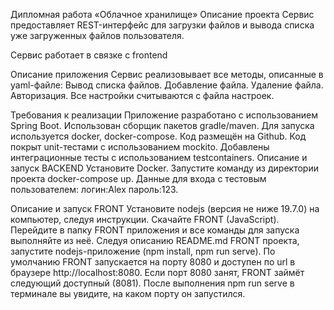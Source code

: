 Дипломная работа «Облачное хранилище»
Описание проекта
Сервис предоставляет REST-интерфейс для загрузки файлов и вывода списка уже загруженных файлов пользователя.

Сервис работает в связке с frontend

Описание приложения
Сервис реализовывает все методы, описанные в yaml-файле:
Вывод списка файлов.
Добавление файла.
Удаление файла.
Авторизация.
Все настройки считываются с файла настроек.

Требования к реализации
Приложение разработано с использованием Spring Boot.
Использован сборщик пакетов gradle/maven.
Для запуска используется docker, docker-compose.
Код размещён на Github.
Код покрыт unit-тестами с использованием mockito.
Добавлены интеграционные тесты с использованием testcontainers.
Описание и запуск BACKEND
Установите Docker.
Запустите команду из директории проекта docker-compose up.
Данные для входа с тестовым пользователем: логин:Alex пароль:123.

Описание и запуск FRONT
Установите nodejs (версия не ниже 19.7.0) на компьютер, следуя инструкции.
Скачайте FRONT (JavaScript).
Перейдите в папку FRONT приложения и все команды для запуска выполняйте из неё.
Следуя описанию README.md FRONT проекта, запустите nodejs-приложение (npm install, npm run serve).
По умолчанию FRONT запускается на порту 8080 и доступен по url в браузере http://localhost:8080.
Если порт 8080 занят, FRONT займёт следующий доступный (8081). После выполнения npm run serve в терминале вы увидите, на каком порту он запустился.
